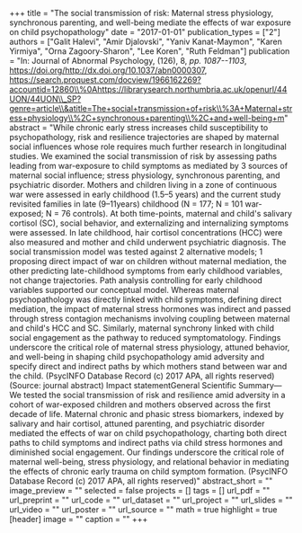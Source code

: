 +++
title = "The social transmission of risk: Maternal stress physiology, synchronous parenting, and well-being mediate the effects of war exposure on child psychopathology"
date = "2017-01-01"
publication_types = ["2"]
authors = ["Galit Halevi", "Amir Djalovski", "Yaniv Kanat-Maymon", "Karen Yirmiya", "Orna Zagoory-Sharon", "Lee Koren", "Ruth Feldman"]
publication = "In: Journal of Abnormal Psychology, (126), 8, _pp. 1087--1103_, https://doi.org/http://dx.doi.org/10.1037/abn0000307, https://search.proquest.com/docview/1966162269?accountid=12860\\%0Ahttps://librarysearch.northumbria.ac.uk/openurl/44UON/44UON\\_SP?genre=article\\&atitle=The+social+transmission+of+risk\\%3A+Maternal+stress+physiology\\%2C+synchronous+parenting\\%2C+and+well-being+m"
abstract = "While chronic early stress increases child susceptibility to psychopathology, risk and resilience trajectories are shaped by maternal social influences whose role requires much further research in longitudinal studies. We examined the social transmission of risk by assessing paths leading from war-exposure to child symptoms as mediated by 3 sources of maternal social influence; stress physiology, synchronous parenting, and psychiatric disorder. Mothers and children living in a zone of continuous war were assessed in early childhood (1.5–5 years) and the current study revisited families in late (9–11years) childhood (N = 177; N = 101 war-exposed; N = 76 controls). At both time-points, maternal and child's salivary cortisol (SC), social behavior, and externalizing and internalizing symptoms were assessed. In late childhood, hair cortisol concentrations (HCC) were also measured and mother and child underwent psychiatric diagnosis. The social transmission model was tested against 2 alternative models; 1 proposing direct impact of war on children without maternal mediation, the other predicting late-childhood symptoms from early childhood variables, not change trajectories. Path analysis controlling for early childhood variables supported our conceptual model. Whereas maternal psychopathology was directly linked with child symptoms, defining direct mediation, the impact of maternal stress hormones was indirect and passed through stress contagion mechanisms involving coupling between maternal and child's HCC and SC. Similarly, maternal synchrony linked with child social engagement as the pathway to reduced symptomatology. Findings underscore the critical role of maternal stress physiology, attuned behavior, and well-being in shaping child psychopathology amid adversity and specify direct and indirect paths by which mothers stand between war and the child. (PsycINFO Database Record (c) 2017 APA, all rights reserved) (Source: journal abstract) Impact statementGeneral Scientific Summary—We tested the social transmission of risk and resilience amid adversity in a cohort of war-exposed children and mothers observed across the first decade of life. Maternal chronic and phasic stress biomarkers, indexed by salivary and hair cortisol, attuned parenting, and psychiatric disorder mediated the effects of war on child psychopathology, charting both direct paths to child symptoms and indirect paths via child stress hormones and diminished social engagement. Our findings underscore the critical role of maternal well-being, stress physiology, and relational behavior in mediating the effects of chronic early trauma on child symptom formation. (PsycINFO Database Record (c) 2017 APA, all rights reserved)"
abstract_short = ""
image_preview = ""
selected = false
projects = []
tags = []
url_pdf = ""
url_preprint = ""
url_code = ""
url_dataset = ""
url_project = ""
url_slides = ""
url_video = ""
url_poster = ""
url_source = ""
math = true
highlight = true
[header]
image = ""
caption = ""
+++
